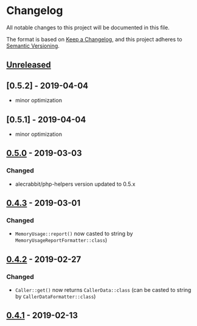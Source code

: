 # Changelog
All notable changes to this project will be documented in this file.

The format is based on [Keep a Changelog](https://keepachangelog.com/en/1.0.0/),
and this project adheres to [Semantic Versioning](https://semver.org/spec/v2.0.0.html).


## [Unreleased]

## [0.5.2] - 2019-04-04
 - minor optimization
  
## [0.5.1] - 2019-04-04
 - minor optimization
  
## [0.5.0] - 2019-03-03 
### Changed
 - alecrabbit/php-helpers version updated to 0.5.x
  
## [0.4.3] - 2019-03-01
### Changed
 - `MemoryUsage::report()` now casted to string by `MemoryUsageReportFormatter::class`) 
 
## [0.4.2] - 2019-02-27
### Changed
 - `Caller::get()` now returns `CallerData::class` (can be casted to string by `CallerDataFormatter::class`) 
 
## [0.4.1] - 2019-02-13


[Unreleased]: https://github.com/alecrabbit/php-accessories/compare/0.5.1...HEAD
[0.5.0]: https://github.com/alecrabbit/php-accessories/compare/0.5.0...0.5.1
[0.5.0]: https://github.com/alecrabbit/php-accessories/compare/0.4.3...0.5.0
[0.4.3]: https://github.com/alecrabbit/php-accessories/compare/0.4.2...0.4.3
[0.4.2]: https://github.com/alecrabbit/php-accessories/compare/0.4.1...0.4.2
[0.4.1]: https://github.com/alecrabbit/php-accessories/compare/0.2.5...0.4.1
